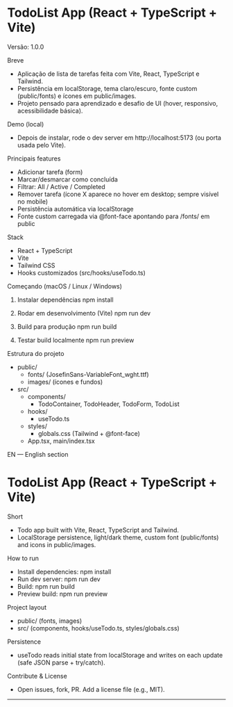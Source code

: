 # TodoList App (React + TypeScript + Vite)

Versão: 1.0.0

Breve
- Aplicação de lista de tarefas feita com Vite, React, TypeScript e Tailwind.
- Persistência em localStorage, tema claro/escuro, fonte custom (public/fonts) e ícones em public/images.
- Projeto pensado para aprendizado e desafio de UI (hover, responsivo, acessibilidade básica).

Demo (local)
- Depois de instalar, rode o dev server em http://localhost:5173 (ou porta usada pelo Vite).

Principais features
- Adicionar tarefa (form)
- Marcar/desmarcar como concluída
- Filtrar: All / Active / Completed
- Remover tarefa (ícone X aparece no hover em desktop; sempre visível no mobile)
- Persistência automática via localStorage
- Fonte custom carregada via @font-face apontando para /fonts/ em public

Stack
- React + TypeScript
- Vite
- Tailwind CSS
- Hooks customizados (src/hooks/useTodo.ts)

Começando (macOS / Linux / Windows)
1. Instalar dependências
   npm install

2. Rodar em desenvolvimento (Vite)
   npm run dev

3. Build para produção
   npm run build

4. Testar build localmente
   npm run preview


Estrutura do projeto
- public/
  - fonts/ (JosefinSans-VariableFont_wght.ttf)
  - images/ (ícones e fundos)
- src/
  - components/
    - TodoContainer, TodoHeader, TodoForm, TodoList
  - hooks/
    - useTodo.ts
  - styles/
    - globals.css (Tailwind + @font-face)
  - App.tsx, main/index.tsx


EN — English section
# TodoList App (React + TypeScript + Vite)

Short
- Todo app built with Vite, React, TypeScript and Tailwind.
- LocalStorage persistence, light/dark theme, custom font (public/fonts) and icons in public/images.

How to run
- Install dependencies:
  npm install
- Run dev server:
  npm run dev
- Build:
  npm run build
- Preview build:
  npm run preview

Project layout
- public/ (fonts, images)
- src/ (components, hooks/useTodo.ts, styles/globals.css)

Persistence
- useTodo reads initial state from localStorage and writes on each update (safe JSON parse + try/catch).

Contribute & License
- Open issues, fork, PR. Add a license file (e.g., MIT).

---
